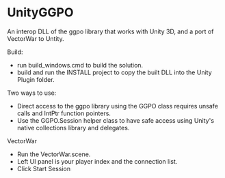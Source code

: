 # UnityGGPO

An interop DLL of the ggpo library that works with Unity 3D, and a port of VectorWar to Untity.

Build:
- run build_windows.cmd to build the solution.
- build and run the INSTALL project to copy the built DLL into the Unity Plugin folder.

Two ways to use:
- Direct access to the ggpo library using the GGPO class requires unsafe calls and IntPtr function pointers.
- Use the GGPO.Session helper class to have safe access using Unity's native collections library and delegates.

VectorWar
- Run the VectorWar.scene.
- Left UI panel is your player index and the connection list.
- Click Start Session
